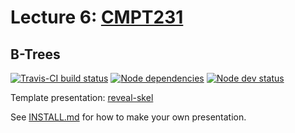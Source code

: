 # Lecture 6: [CMPT231](https://cmpt231-16fa.github.io/)
## B-Trees

[![Travis-CI build status](https://travis-ci.org/cmpt231-16fa/lec6.svg)](https://travis-ci.org/cmpt231-16fa/lec6)
[![Node dependencies](https://david-dm.org/cmpt231-16fa/lec6.svg)](https://david-dm.org/cmpt231-16fa/lec6)
[![Node dev status](https://david-dm.org/cmpt231-16fa/lec6/dev-status.svg)](https://david-dm.org/cmpt231-16fa/lec6#info=devDependencies)

Template presentation: [reveal-skel](https://github.com/sermons/reveal-skel)

See [INSTALL.md](INSTALL.md)
for how to make your own presentation.

